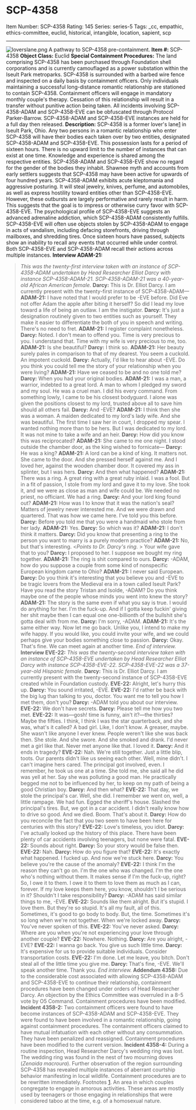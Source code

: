 # SCP-4358
Item Number: SCP-4358
Rating: 145
Series: series-5
Tags: _cc, empathic, ethics-committee, euclid, historical, intangible, location, sapient, scp

---

![loverslane.png](https://scp-wiki.wdfiles.com/local--files/scp-4358/loverslane.png)
A pathway to SCP-4358 pre-containment.
**Item #:** SCP-4358
**Object Class:** Euclid
**Special Containment Procedures:** The land comprising SCP-4358 has been purchased through Foundation shell corporations and is currently camouflaged as a power substation within the Iseult Park metroparks. SCP-4358 is surrounded with a barbed wire fence and inspected on a daily basis by containment officers. Only individuals maintaining a successful long-distance romantic relationship are stationed to contain SCP-4358. Containment officers will engage in mandatory monthly couple's therapy. Cessation of this relationship will result in a transfer without punitive action being taken.
All incidents involving SCP-4358-ADAM and SCP-4358-EVE can be obfuscated through Protocol Parker-Barrow. SCP-4358-ADAM and SCP-4358-EVE instances are held for a full day then released.
**Description:** SCP-4358 is a former lover's lane[1](javascript:;) in Iseult Park, Ohio. Any two persons in a romantic relationship who enter SCP-4358 will have their bodies each taken over by two entities, designated SCP-4358-ADAM and SCP-4358-EVE. This possession lasts for a period of sixteen hours. There is no upward limit to the number of instances that can exist at one time. Knowledge and experience is shared among the respective entities. SCP-4358-ADAM and SCP-4358-EVE show no regard for the gender of the bodies they inhabit.
Shawnee myth and accounts from early settlers suggests that SCP-4358 may have been active for upwards of four hundred years.
SCP-4358-ADAM exhibits acute kleptomania and aggressive posturing. It will steal jewelry, knives, perfume, and automobiles, as well as express hostility toward entities other than SCP-4358-EVE. However, these outbursts are largely performative and rarely result in harm. This suggests that the goal is to impress or otherwise curry favor with SCP-4358-EVE.
The psychological profile of SCP-4358-EVE suggests an advanced adrenaline addiction, which SCP-4358-ADAM consistently fulfills. SCP-4358-EVE will often use objects stolen by SCP-4358-ADAM to engage in acts of vandalism, including defacing storefronts, driving through mailboxes, and shredding tires.
Once sixteen hours have passed, subjects show an inability to recall any events that occurred while under control. Both SCP-4358-EVE and SCP-4358-ADAM recall their actions across multiple instances.
**Interview ADAM-21:**
> _This was the twenty-first interview taken with an instance of SCP-4358-ADAM undertaken by Head Researcher Elliot Darcy with instance SCP-4358-ADAM-21. SCP-4358-ADAM-21 was a 40-year-old African American female._
> **Darcy:** This is Dr. Elliot Darcy. I am currently present with the twenty-first instance of SCP-4358-ADAM—
> **ADAM-21:** I have noted that I would prefer to be -EVE before. Did Eve not offer Adam the apple after biting it herself? So did I lead my love toward a life of being an outlaw. I am the instigator.
> **Darcy:** It's just a designation routinely given to two entities such as yourself. They make it easier to differentiate the both of you in speech and writing. There's no need to fret.
> **ADAM-21:** I register complaint nonetheless.
> **Darcy:** Noted. I don't mean to offend you. Time is very precious to you. I understand that. Time with my wife is very precious to me, too.
> **ADAM-21:** Is she beautiful?
> **Darcy:** I think so.
> **ADAM-21:** Her beauty surely pales in comparison to that of my dearest. You seem a cuckold. An impotent cuckold.
> **Darcy:** Actually, I'd like to hear about -EVE. Do you think you could tell me the story of your relationship when you were living?
> **ADAM-21:** Have we ceased to be and no one told me?
> **Darcy:** When you had your original bodies.
> **ADAM-21:** I was a man, a warrior, indebted to a great lord. A man to whom I pledged my sword and my soul. He was a cruel man. I did his every command. From something lowly, I came to be his closest bodyguard. I alone was given the positions closest to my lord, trusted above all to save him should all others fail.
> **Darcy:** And -EVE?
> **ADAM-21:** I think then she was a woman. A maiden dedicated to my lord's lady wife. And she was beautiful. The first time I saw her in court, I dropped my spear. I wanted nothing more than to be hers. But I was dedicated to my lord. It was not mine to take a wife and an heir.
> **Darcy:** How did you know this was reciprocated?
> **ADAM-21:** She came to me one night. I stood outside the chamber door, as the king wished to fornicate—
> **Darcy:** He was a king?
> **ADAM-21:** A lord can be a kind of king. It matters not. She came to the door. And she pressed herself against me. And I loved her, against the wooden chamber door. It covered my ass in splinter, but I was hers.
> **Darcy:** And then what happened?
> **ADAM-21:** There was a ring. A great ring with a great ruby inlaid. I was a fool. But in a fit of passion, I stole from my lord and gave it to my love. She took it, and we were as close as man and wife could be. We needed no priest, no officiant. We had a ring.
> **Darcy:** And your lord king found out?
> **ADAM-21:** How was I to know that it was the nation's seal? Matters of jewelry never interested me. And we were drawn and quartered. That was how we came here. I've told you this before.
> **Darcy:** Before you told me that you were a handmaid who stole from her lady.
> **ADAM-21:** Yes.
> **Darcy:** So which was it?
> **ADAM-21:** I don't think it matters.
> **Darcy:** Did you know that presenting a ring to the person you want to marry is a purely modern practice?
> **ADAM-21:** No, but that's interesting. <_Points to Dr. Darcy's ring._ > Your wife gave that to you?
> **Darcy:** I proposed to her. I suppose we bought my ring together.
> **ADAM-21:** The ring is shit compared to ours.
> **Darcy:** -ADAM, how do you suppose a couple from some kind of nonspecific European kingdom came to Ohio?
> **ADAM-21:** I never said European.
> **Darcy:** Do you think it's interesting that you believe you and -EVE to be tragic lovers from the Medieval era in a town called Iseult Park? Have you read the story Tristan and Isolde, -ADAM? Do you think maybe one of the people whose minds you went into knew the story?
> **ADAM-21:** The story is the same even if what you say is true. I would do anything for her. I'm the fuck-up. And if I gotta keep fuckin' giving her shit maybe then I can equal one one-billionth of the bullshit she's gotta deal with from me.
> **Darcy:** I'm sorry, -ADAM.
> **ADAM-21:** It's the same either way. Now let me go back. Unlike you, I intend to make my wife happy. If you would like, you could invite your wife, and we could perhaps give your bodies something close to passion.
> **Darcy:** Okay. That's fine. We can meet again at another time.
> _End of interview._
**Interview EVE-22:**
> _This was the twenty-second interview taken with an instance of SCP-4358-EVE undertaken by Head Researcher Elliot Darcy with instance SCP-4358-EVE-22. SCP-4358-EVE-22 was a 37-year-old Hispanic female._
> **Darcy:** This is Dr. Elliot Darcy. I am currently present with the twenty-second instance of SCP-4358-EVE created while in Foundation custody.
> **EVE-22:** Alright, let's hurry this up.
> **Darcy:** You sound irritated, -EVE.
> **EVE-22:** I'd rather be back with the big lug than talking to you, doctor. You want me to tell you how I met them, don't you?
> **Darcy:** -ADAM told you about our interview.
> **EVE-22:** We don't have secrets.
> **Darcy:** Please tell me how you two met.
> **EVE-22:** It was—gosh! time is funny, ain't it?—the thirties? Maybe the fifties. I think, I think I was the star quarterback, and she was, what's it called? A bad girl. Like, I don't know. A greaser, maybe. She wasn't like anyone I ever knew. People weren't like she was back then. She stole. And she swore. And she smoked and drank. I'd never met a girl like that. Never met anyone like that. I loved it.
> **Darcy:** And it ends in tragedy?
> **EVE-22:** Nah. We're still together. Just a little blip, toots. Our parents didn't like us seeing each other. Well, mine didn't. I can't imagine hers cared. The principal got involved, even. I remember, he took us one at a time. She told me, she said all he did was yell at her. Say she was polluting a good man. He practically begged me not to be influenced by her, to keep on my path of being a good Christian boy.
> **Darcy:** And then what?
> **EVE-22:** That day, we stole the principal's car. Well, she did. I remember we went on, well, a little rampage. We had fun. Egged the sheriff's house. Slashed the principal's tires. But, we got in a car accident. I didn't really know how to drive so good. And we died. Boom. That's about it.
> **Darcy:** How do you reconcile the fact that you two seem to have been here for centuries with this story?
> **EVE-22:** Love's timeless, you idiot.
> **Darcy:** I've actually looked up the history of this place. There have been plenty of car accidents involving teenagers, but none were fatal.
> **EVE-22:** Sounds about right.
> **Darcy:** So your story would be false then.
> **EVE-22:** Nah.
> **Darcy:** How do you figure that?
> **EVE-22:** It's exactly what happened. I fucked up. And now we're stuck here.
> **Darcy:** You believe you're the cause of the anomaly?
> **EVE-22:** I think I'm the reason they can't go on. I'm the one who was changed. I'm the one who's nothing without them. It makes sense if I'm the fuck-up, right? So, I owe it to them. I owe it to them to love them as much as I can, forever. If my love keeps them here, you know, shouldn't I be serious in it? Shouldn't I take responsibility?
> **Darcy:** -ADAM has said similar things to me, -EVE.
> **EVE-22:** Sounds like them alright. But it's stupid. I love them. But they're so stupid. It's all my fault, all of this. Sometimes, it's good to go body to body. But, the time. Sometimes it's so long when we're not together. When we're locked away.
> **Darcy:** You've never spoken of this.
> **EVE-22:** You've never asked.
> **Darcy:** Where are you when you're not experiencing your love through another couple?
> **EVE-22:** Nowhere. Nothing.
> **Darcy:** Are you alright, -EVE?
> **EVE-22:** I wanna go back. You give us such little time.
> **Darcy:** It's expensive for us to provide suitable individuals. Consider transportation costs.
> **EVE-22:** I'm done. Let me leave, you bitch. Don't steal all of the little time you give me.
> **Darcy:** That's fine, -EVE. We'll speak another time. Thank you.
> _End interview._
**Addendum 4358:** Due to the considerable cost associated with allowing SCP-4358-ADAM and SCP-4358-EVE to continue their relationship, containment procedures have been changed under orders of Head Researcher Darcy. An objection by the Ethics Committee was overruled in a 8-5 vote by O5 Command.
Containment procedures have been modified.
**Incident 4358-2:** Two containment officers were found to have become instances of SCP-4358-ADAM and SCP-4358-EVE. They were found to have been involved in a romantic relationship, going against containment procedures. The containment officers claimed to have mutual infatuation with each other without any consummation. They have been penalized and reassigned.
Containment procedures have been modified to the current version.
**Incident 4358-4:** During a routine inspection, Head Researcher Darcy's wedding ring was lost. The wedding ring was found in the nest of two mourning doves (_Zenaida macroura_). Further observation of the region surrounding SCP-4358 has revealed multiple instances of aberrant courtship behavior manifesting in local wildlife.
Containment procedures are to be rewritten immediately.
Footnotes
[1](javascript:;). An area in which couples congregate to engage in amorous activities. These areas are mostly used by teenagers or those engaging in relationships that were considered taboo at the time, e.g. of a homosexual nature.